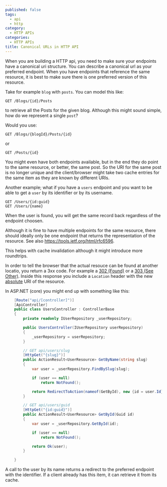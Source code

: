 ```yaml
---
published: false
tags:
  - api
  - http
category:
  - HTTP APIs
categories:
  - HTTP APIs
title: Canonical URLs in HTTP API
---
```

When you are building a HTTP api, you need to make sure your endpoints have a canonical uri structure. You can describe a canonical url as your preferred endpoint. When you have endpoints that reference the same resource, it is best to make sure there is one preferred version of this resource.

Take for example `blog` with `posts`. You can model this like:

```
GET /Blogs/{id}/Posts
```

to retrieve all the Posts for the given blog. Although this might sound simple, how do we represent a single `post`?

Would you use:

```
GET /Blogs/{blogId}/Posts/{id}
```

or 

```
GET /Posts/{id}
```

You might even have both endpoints available, but in the end they do point to the same resource, or better, the same post. So the URI for the same post is no longer unique and the client/browser might take two cache entries for the same item as they are known by different URIs.

Another example; what if you have a `users` endpoint and you want to be able to get a `user` by its identifier or by its username. 

```
GET /Users/{id:guid}
GET /Users/{name}
```

When the user is found, you will get the same record back regardless of the endpoint choosen. 

Although it is fine to have multiple endpoints for the same resource, there should ideally only be one endpoint that returns the representation of the resource. See also https://tools.ietf.org/html/rfc6596. 

This helps with cache invalidation although it might introduce more roundtrips.

In order to tell the browser that the actual resouce can be found at another locatio, you return a 3xx code.  For example a [302 (Found)](https://httpstatuses.com/302) or a [303 (See Other)](https://httpstatuses.com/303). Inside this response you include a `Location` header with the new [absolute](https://tools.ietf.org/html/rfc2616#section-14.30) URI of the resource. 

In ASP.NET (core) you might end up with something like this:

```csharp
    [Route("api/[controller]")]
    [ApiController]
    public class UsersController : ControllerBase
    {
        private readonly IUserRepository _userRepository;

        public UsersController(IUserRepository userRepository)
        {
            _userRepository = userRepository;
        }            

        // GET api/users/slug
        [HttpGet("{slug}")]
        public ActionResult<UserResource> GetByName(string slug)
        {
            var user = _userRepository.FindBySlug(slug);

            if (user == null)
                return NotFound();

            return RedirectToAction(nameof(GetById), new {id = user.Id});
        }

        // GET api/users/guid
        [HttpGet("{id:guid}")]
        public ActionResult<UserResource> GetById(Guid id)
        {
            var user = _userRepository.GetById(id);

            if (user == null)
                return NotFound();

            return Ok(user);
        }

    }
```

A call to the user by its name returns a redirect to the preferred endpoint with the identifier. If a client already has this item, it can retrieve it from its cache.

